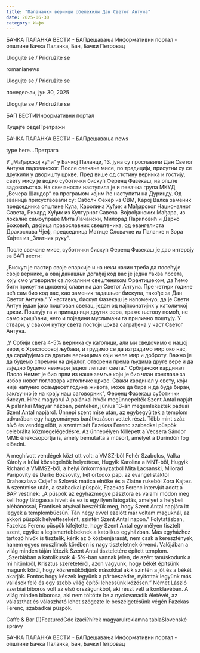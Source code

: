 ```yaml
---
title: "Паланачки верници обележили Дан Светог Антуна"
date: 2025-06-30
category: Инфо
---
```


БАЧКА ПАЛАНКА ВЕСТИ - БАПдешавања Информативни портал - општине Бачка Паланка, Бач, Бачки Петровац

Ulogujte se / Pridružite se

romanianews

Ulogujte se / Pridružite se

понедељак, јун 30, 2025

Ulogujte se / Pridružite se

БАП ВЕСТИИнформативни портал

Куцајте овдеПретражи

БАЧКА ПАЛАНКА ВЕСТИ - БАПдешавања news

type here...Претрага

У „Мађарској кући“ у Бачкој Паланци, 13. јуна су прославили Дан Светог Антуна падованског. После свечане мисе, по традицији, присутни су се дружили у дворишту цркве. 
Пред више од стотину верника и гостију, свету мису је водио суботички бискуп Ференц Фазекаш, на опште задовољство. На свечаности наступила је и певачка група МКУД „Вечера Шандор“ са програмом којим ће наступити на Дуринду.
Од званица присуствовали су: Саболч Фехер из СВМ, Карој Валка заменик председника општине Кула, Каролина Хуђик и Мађарског Националног Савета, Рихард Хуђик из Културног Савеза  Војвођанских Мађара, из локалне самоуправе Мита Лачански, Милорад Париповић и Дарко Божовић, двојица православних свештеника, од евангелиста Драхослава Чјеф, председница Матице Словачке из Паланке и Зора Кајтез из „Златних руку“.


После свечане мисе, суботички бискуп Ференц Фазекаш је дао интервју за БАП вести:


„Бискуп је пастир своје епархије и на неки начин треба да посећује своје вернике, а овај данашњи догађај код вас је једна таква посета, коју смо уговорили са локалним свештеником Франтишеком, да ћемо бити присутни црквеној слави на дан Светог Антуна. Пре четири године већ сам био код вас, као заменик тадашњег бискупа, такође за Дан Светог Антуна.“
У наставку, бискуп Фазекаш је напоменуо, да је Свети Антун један јако поштован светац, један од најпознатијих у католичкој цркви. Поштују га и припадници других вера, траже његову помоћ, не само хришћани, него и поједини муслимани га прилично поштују. У ствари, у сваком кутку света постоји црква саграђена у част Светог Антуна.


„У Србији свега 4-5% верника су католици, али ми сведочимо о нашој вери, о Христосовој љубави, и трудимо се да изградимо мир око нас, да сарађујемо са другим верницима који желе мир и доброту. Важно је да будемо спремни на дијалог, отворени према људима друге вере и да заједно будемо неимари једног лепшег света.“
Србијански кардинал Ласло Немет је био први из наше земље који је био члан конклаве за избор новог поглавара католичке цркве. Сваки кардинал у свету, који није напунио осамдесет година живота, може да бира и да буде биран, закључио је на крају наш саговорник“, Ференц Фазекаш суботички бискуп.
Hírek magyarul
A palánkai hívők megünnepelték Szent Antal napját
A palánkai Magyar házban, pénteken, június 13-án megemlékeztek páduai Szent Antal napjáról. Ünnepi szent mise után, az egybegyűltek a templom udvarában egy hagyományos barátkozáson vettek részt.
Több mint száz hívő és vendég előtt, a szentmisét Fazekas Ferenc szabadkai püspök celebrálta közmegelégedésre. Az ünnepélyen föllépett a Vecsera Sándor MME énekcsoportja is, amely bemutatta a műsort, amelyet a Durindón fog előadni.


A meghívott vendégek közt ott volt: a VMSZ-ből Fehér Szabolcs, Valka Károly a kúlai községelnök helyettese, Hugyik Karolina a MNT-ből, Hugyik Richárd a VMMSZ-ből, a helyi önkormányzatból Mita Lacsanski, Milorad Paripovity és Darko Bozsovity, két ortodox pap, az evangelistáktól Drahoszlava Csijef a Szlovák matica elnöke és a Zlatne rukeból Zora Kajtez.
A szentmise után, a szabadkai püspök, Fazekas Ferenc intervjút adott a BAP vestinek:
„A püspök az egyházmegye pásztora és valami módon meg kell hogy látogassa híveit és ez is egy ilyen látogatás, amelyet a helybeli plébánossal, Frantisek atyával beszéltük meg, hogy Szent Antal napjára itt legyek a templombúcsún. Tán négy évvel ezelőtt már voltam maguknál, az akkori püspök helyetteseként, szintén Szent Antal napon.”
Folytatásban, Fazekas Ferenc püspök kifejtette, hogy Szent Antal egy mélyen tisztelt szent, egyike a legismertebbeknek a katolikus egyházban. Más egyházhoz tartozó hívők is tisztelik, kérik az ő közbenjárását, nem csak a keresztények, hanem egyes muszlimok körében is nagy tiszteletnek örvend. Valójában a világ minden táján létezik Szent Antal tiszteletére épített templom.
„Szerbiában a katolikusok 4-5%-ban vannak jelen, de azért tanúskodunk a mi hitünkről, Krisztus szeretetéről, azon vagyunk, hogy békét építsünk magunk körül, hogy közreműködjünk másokkal akik szintén a jót és a békét akarják. Fontos hogy készek legyünk a párbeszédre, nyitottak legyünk más vallások felé és egy szebb világ építői lehessünk közösen.”
Német László szerbiai bíboros volt az első országunkból, aki részt vett a konklávéban. A világ minden bíborosa, aki nem töltötte be a nyolcvanadik életévét, az választhat és válaszható lehet szögezte le beszélgetésünk végén Fazekas Ferenc, szabadkai püspök.

Caffe & Bar (1)FeaturedGde izaći?hírek magyarulreklamna tablaSlovenské správy

БАЧКА ПАЛАНКА ВЕСТИ - БАПдешавања Информативни портал - општине Бачка Паланка, Бач, Бачки Петровац
